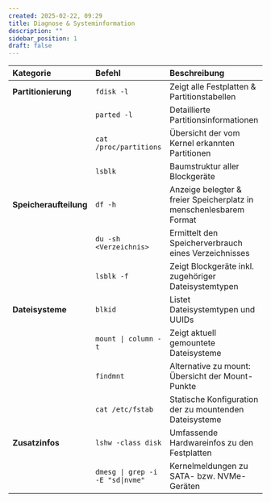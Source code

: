 ```yaml
---
created: 2025-02-22, 09:29
title: Diagnose & Systeminformation
description: ""
sidebar_position: 1
draft: false
---
```



| Kategorie              | Befehl                           | Beschreibung                                                       |
| :--------------------- | :------------------------------- | :----------------------------------------------------------------- |
| **Partitionierung**    | `fdisk -l`                       | Zeigt alle Festplatten & Partitionstabellen                        |
|                        | `parted -l`                      | Detaillierte Partitionsinformationen                               |
|                        | `cat /proc/partitions`           | Übersicht der vom Kernel erkannten Partitionen                     |
|                        | `lsblk`                          | Baumstruktur aller Blockgeräte                                     |
| **Speicheraufteilung** | `df -h`                          | Anzeige belegter & freier Speicherplatz in menschenlesbarem Format |
|                        | `du -sh <Verzeichnis>`           | Ermittelt den Speicherverbrauch eines Verzeichnisses               |
|                        | `lsblk -f`                       | Zeigt Blockgeräte inkl. zugehöriger Dateisystemtypen               |
| **Dateisysteme**       | `blkid`                          | Listet Dateisystemtypen und UUIDs                                  |
|                        | `mount \| column -t`             | Zeigt aktuell gemountete Dateisysteme                              |
|                        | `findmnt`                        | Alternative zu mount: Übersicht der Mount-Punkte                   |
|                        | `cat /etc/fstab`                 | Statische Konfiguration der zu mountenden Dateisysteme             |
| **Zusatzinfos**        | `lshw -class disk`               | Umfassende Hardwareinfos zu den Festplatten                        |
|                        | `dmesg \| grep -i -E "sd\|nvme"` | Kernelmeldungen zu SATA- bzw. NVMe-Geräten                         |
